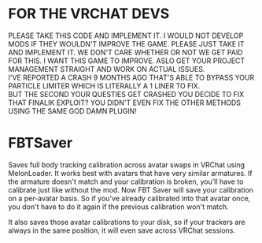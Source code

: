 # FOR THE VRCHAT DEVS
PLEASE TAKE THIS CODE AND IMPLEMENT IT. I WOULD NOT DEVELOP MODS IF THEY WOULDN'T IMPROVE THE GAME. PLEASE JUST TAKE IT AND IMPLEMENT IT. WE DON'T CARE WHETHER OR NOT WE GET PAID FOR THIS. I WANT THIS GAME TO IMPROVE. ASLO GET YOUR PROJECT MANAGEMENT STRAIGHT AND WORK ON ACTUAL ISSUES.  
I'VE REPORTED A CRASH 9 MONTHS AGO THAT'S ABLE TO BYPASS YOUR PARTICLE LIMITER WHICH IS LITERALLY A 1 LINER TO FIX.  
BUT THE SECOND YOUR QUESTIES GET CRASHED YOU DECIDE TO FIX THAT FINALIK EXPLOIT? YOU DIDN'T EVEN FIX THE OTHER METHODS USING THE SAME GOD DAMN PLUGIN!  

# FBTSaver
Saves full body tracking calibration across avatar swaps in VRChat using MelonLoader. It works best with avatars that have very similar armatures. If the armature doesn't match and your calibration is broken, you'll have to calibrate just like without the mod.
Now FBT Saver will save your calibration on a per-avatar basis. So if you've already calibrated into that avatar once, you don't have to do it again if the previous calibration won't match.

It also saves those avatar calibrations to your disk, so if your trackers are always in the same position, it will even save across VRChat sessions.
